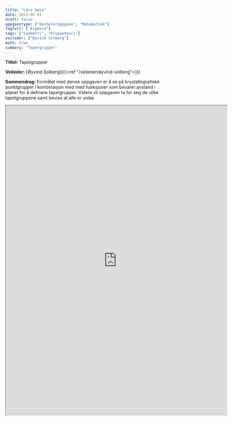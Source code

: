 ```yaml
---
title: "Lars Sæle"
date: 2019-06-01
draft: false
oppgavetype: ["Bacheloroppgave", "Matematikk"]
fagfelt: ["Algebra"]
tags: ["Symmetri", "Gruppeteori"]
veileder: ["Øyvind Solberg"]
math: true
summary: "Tapetgrupper"
---
```


**Tittel:** Tapetgrupper

**Veileder:** [Øyvind Solberg]({{<ref "/veileder/øyvind-solberg">}})

**Sammendrag:** Formålet med denne oppgaven er å se på krystallografiske
punktgrupper i kombinasjon med med funksjoner som bevarer avstand i planet for å definere tapetgrupper. Videre vil oppgaven ta for seg de ulike tapetgruppene samt bevise at alle er unike.


<iframe src="https://drive.google.com/file/d/1PNKxnXXZ8EFVskK6pcQwvl-LNlZYYcLk/preview" width="700" height="980" allow="autoplay"></iframe>

